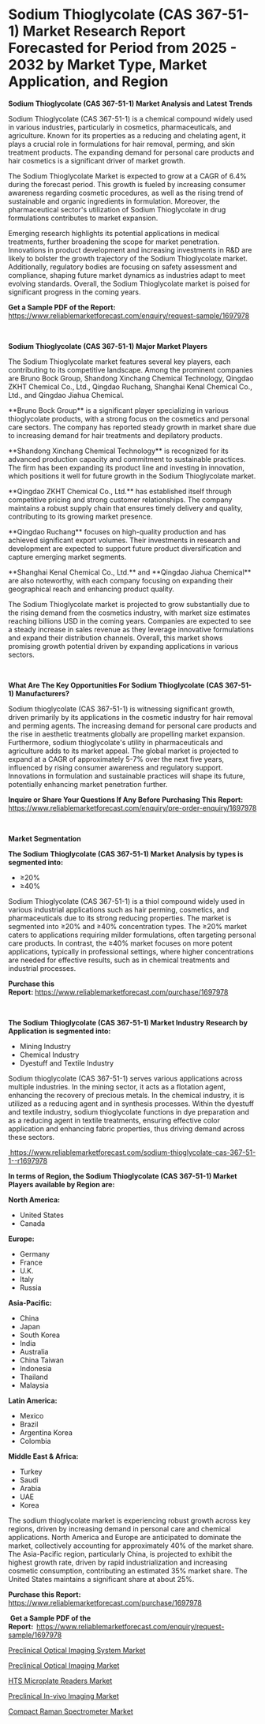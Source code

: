 <p><h1>Sodium Thioglycolate (CAS 367-51-1) Market Research Report Forecasted for Period from 2025 -  2032 by Market Type, Market Application, and Region</h1></p><p><strong>Sodium Thioglycolate (CAS 367-51-1) Market Analysis and Latest Trends</strong></p>
<p><p>Sodium Thioglycolate (CAS 367-51-1) is a chemical compound widely used in various industries, particularly in cosmetics, pharmaceuticals, and agriculture. Known for its properties as a reducing and chelating agent, it plays a crucial role in formulations for hair removal, perming, and skin treatment products. The expanding demand for personal care products and hair cosmetics is a significant driver of market growth.</p><p>The Sodium Thioglycolate Market is expected to grow at a CAGR of 6.4% during the forecast period. This growth is fueled by increasing consumer awareness regarding cosmetic procedures, as well as the rising trend of sustainable and organic ingredients in formulation. Moreover, the pharmaceutical sector's utilization of Sodium Thioglycolate in drug formulations contributes to market expansion. </p><p>Emerging research highlights its potential applications in medical treatments, further broadening the scope for market penetration. Innovations in product development and increasing investments in R&D are likely to bolster the growth trajectory of the Sodium Thioglycolate market. Additionally, regulatory bodies are focusing on safety assessment and compliance, shaping future market dynamics as industries adapt to meet evolving standards. Overall, the Sodium Thioglycolate market is poised for significant progress in the coming years.</p></p>
<p><strong>Get a Sample PDF of the Report:&nbsp;</strong> <a href="https://www.reliablemarketforecast.com/enquiry/request-sample/1697978?utm_campaign=1141&utm_medium=2&utm_source=Github&utm_content=ia&utm_term=24032025&utm_id=sodium-thioglycolate-cas-367-51-1">https://www.reliablemarketforecast.com/enquiry/request-sample/1697978</a></p>
<p>&nbsp;</p>
<p><strong>Sodium Thioglycolate (CAS 367-51-1) Major Market Players</strong></p>
<p><p>The Sodium Thioglycolate market features several key players, each contributing to its competitive landscape. Among the prominent companies are Bruno Bock Group, Shandong Xinchang Chemical Technology, Qingdao ZKHT Chemical Co., Ltd., Qingdao Ruchang, Shanghai Kenal Chemical Co., Ltd., and Qingdao Jiahua Chemical.</p><p>**Bruno Bock Group** is a significant player specializing in various thioglycolate products, with a strong focus on the cosmetics and personal care sectors. The company has reported steady growth in market share due to increasing demand for hair treatments and depilatory products.</p><p>**Shandong Xinchang Chemical Technology** is recognized for its advanced production capacity and commitment to sustainable practices. The firm has been expanding its product line and investing in innovation, which positions it well for future growth in the Sodium Thioglycolate market.</p><p>**Qingdao ZKHT Chemical Co., Ltd.** has established itself through competitive pricing and strong customer relationships. The company maintains a robust supply chain that ensures timely delivery and quality, contributing to its growing market presence.</p><p>**Qingdao Ruchang** focuses on high-quality production and has achieved significant export volumes. Their investments in research and development are expected to support future product diversification and capture emerging market segments.</p><p>**Shanghai Kenal Chemical Co., Ltd.** and **Qingdao Jiahua Chemical** are also noteworthy, with each company focusing on expanding their geographical reach and enhancing product quality.</p><p>The Sodium Thioglycolate market is projected to grow substantially due to the rising demand from the cosmetics industry, with market size estimates reaching billions USD in the coming years. Companies are expected to see a steady increase in sales revenue as they leverage innovative formulations and expand their distribution channels. Overall, this market shows promising growth potential driven by expanding applications in various sectors.</p></p>
<p>&nbsp;</p>
<p><strong>What Are The Key Opportunities For Sodium Thioglycolate (CAS 367-51-1) Manufacturers?</strong></p>
<p><p>Sodium thioglycolate (CAS 367-51-1) is witnessing significant growth, driven primarily by its applications in the cosmetic industry for hair removal and perming agents. The increasing demand for personal care products and the rise in aesthetic treatments globally are propelling market expansion. Furthermore, sodium thioglycolate's utility in pharmaceuticals and agriculture adds to its market appeal. The global market is projected to expand at a CAGR of approximately 5-7% over the next five years, influenced by rising consumer awareness and regulatory support. Innovations in formulation and sustainable practices will shape its future, potentially enhancing market penetration further.</p></p>
<p><strong>Inquire or Share Your Questions If Any Before Purchasing This Report:</strong> <a href="https://www.reliablemarketforecast.com/enquiry/pre-order-enquiry/1697978?utm_campaign=1141&utm_medium=2&utm_source=Github&utm_content=ia&utm_term=24032025&utm_id=sodium-thioglycolate-cas-367-51-1">https://www.reliablemarketforecast.com/enquiry/pre-order-enquiry/1697978</a></p>
<p>&nbsp;</p>
<p><strong>Market Segmentation</strong></p>
<p><strong>The Sodium Thioglycolate (CAS 367-51-1) Market Analysis by types is segmented into:</strong></p>
<p><ul><li>≥20%</li><li>≥40%</li></ul></p>
<p><p>Sodium Thioglycolate (CAS 367-51-1) is a thiol compound widely used in various industrial applications such as hair perming, cosmetics, and pharmaceuticals due to its strong reducing properties. The market is segmented into ≥20% and ≥40% concentration types. The ≥20% market caters to applications requiring milder formulations, often targeting personal care products. In contrast, the ≥40% market focuses on more potent applications, typically in professional settings, where higher concentrations are needed for effective results, such as in chemical treatments and industrial processes.</p></p>
<p><strong>Purchase this Report:&nbsp;</strong><a href="https://www.reliablemarketforecast.com/purchase/1697978?utm_campaign=1141&utm_medium=2&utm_source=Github&utm_content=ia&utm_term=24032025&utm_id=sodium-thioglycolate-cas-367-51-1">https://www.reliablemarketforecast.com/purchase/1697978</a></p>
<p>&nbsp;</p>
<p><strong>The Sodium Thioglycolate (CAS 367-51-1) Market Industry Research by Application is segmented into:</strong></p>
<p><ul><li>Mining Industry</li><li>Chemical Industry</li><li>Dyestuff and Textile Industry</li></ul></p>
<p><p>Sodium thioglycolate (CAS 367-51-1) serves various applications across multiple industries. In the mining sector, it acts as a flotation agent, enhancing the recovery of precious metals. In the chemical industry, it is utilized as a reducing agent and in synthesis processes. Within the dyestuff and textile industry, sodium thioglycolate functions in dye preparation and as a reducing agent in textile treatments, ensuring effective color application and enhancing fabric properties, thus driving demand across these sectors.</p></p>
<p><a href="https://www.reliablemarketforecast.com/sodium-thioglycolate-cas-367-51-1--r1697978?utm_campaign=1141&utm_medium=2&utm_source=Github&utm_content=ia&utm_term=24032025&utm_id=sodium-thioglycolate-cas-367-51-1">&nbsp;https://www.reliablemarketforecast.com/sodium-thioglycolate-cas-367-51-1--r1697978</a></p>
<p><strong>In terms of Region, the Sodium Thioglycolate (CAS 367-51-1) Market Players available by Region are:</strong></p>
<p>
    <p> <strong> North America: </strong>
        <ul>
            <li>United States</li>
            <li>Canada</li>
        </ul>
        </p> 
    <p> <strong> Europe: </strong>
        <ul>
            <li>Germany</li>
            <li>France</li>
            <li>U.K.</li>
            <li>Italy</li>
            <li>Russia</li>
        </ul>
        </p> 
    <p> <strong> Asia-Pacific: </strong>
        <ul>
            <li>China</li>
            <li>Japan</li>
            <li>South Korea</li>
            <li>India</li>
            <li>Australia</li>
            <li>China Taiwan</li>
            <li>Indonesia</li>
            <li>Thailand</li>
            <li>Malaysia</li>
        </ul>
        </p> 
    <p> <strong> Latin America: </strong>
        <ul>
            <li>Mexico</li>
            <li>Brazil</li>
            <li>Argentina Korea</li>
            <li>Colombia</li>
        </ul>
        </p> 
    <p> <strong> Middle East & Africa: </strong>
        <ul>
            <li>Turkey</li>
            <li>Saudi</li>
            <li>Arabia</li>
            <li>UAE</li>
            <li>Korea</li>
        </ul>
    </p>
    </p>
<p><p>The sodium thioglycolate market is experiencing robust growth across key regions, driven by increasing demand in personal care and chemical applications. North America and Europe are anticipated to dominate the market, collectively accounting for approximately 40% of the market share. The Asia-Pacific region, particularly China, is projected to exhibit the highest growth rate, driven by rapid industrialization and increasing cosmetic consumption, contributing an estimated 35% market share. The United States maintains a significant share at about 25%.</p></p>
<p><strong>Purchase this Report: </strong><a href="https://www.reliablemarketforecast.com/purchase/1697978?utm_campaign=1141&utm_medium=2&utm_source=Github&utm_content=ia&utm_term=24032025&utm_id=sodium-thioglycolate-cas-367-51-1">https://www.reliablemarketforecast.com/purchase/1697978</a></p>
<p>&nbsp;<strong>Get a Sample PDF of the Report:&nbsp;&nbsp;</strong><a href="https://www.reliablemarketforecast.com/enquiry/request-sample/1697978?utm_campaign=1141&utm_medium=2&utm_source=Github&utm_content=ia&utm_term=24032025&utm_id=sodium-thioglycolate-cas-367-51-1">https://www.reliablemarketforecast.com/enquiry/request-sample/1697978</a></p>
<p><strong></strong></p>
<p><p><a href="https://github.com/lotoahshaiek/Market-Research-Report-List-1/blob/main/preclinical-optical-imaging-system-market.md?utm_campaign=1141&utm_medium=2&utm_source=Github&utm_content=ia&utm_term=24032025&utm_id=sodium-thioglycolate-cas-367-51-1">Preclinical Optical Imaging System Market</a></p><p><a href="https://github.com/motosyuliq/Market-Research-Report-List-1/blob/main/preclinical-optical-imaging-market.md?utm_campaign=1141&utm_medium=2&utm_source=Github&utm_content=ia&utm_term=24032025&utm_id=sodium-thioglycolate-cas-367-51-1">Preclinical Optical Imaging Market</a></p><p><a href="https://github.com/muskoaizahfi/Market-Research-Report-List-1/blob/main/hts-microplate-readers-market.md?utm_campaign=1141&utm_medium=2&utm_source=Github&utm_content=ia&utm_term=24032025&utm_id=sodium-thioglycolate-cas-367-51-1">HTS Microplate Readers Market</a></p><p><a href="https://github.com/thapabylers2/Market-Research-Report-List-1/blob/main/preclinical-in-vivo-imaging-market.md?utm_campaign=1141&utm_medium=2&utm_source=Github&utm_content=ia&utm_term=24032025&utm_id=sodium-thioglycolate-cas-367-51-1">Preclinical In-vivo Imaging Market</a></p><p><a href="https://github.com/ryantindyaiz/Market-Research-Report-List-1/blob/main/compact-raman-spectrometer-market.md?utm_campaign=1141&utm_medium=2&utm_source=Github&utm_content=ia&utm_term=24032025&utm_id=sodium-thioglycolate-cas-367-51-1">Compact Raman Spectrometer Market</a></p></p>